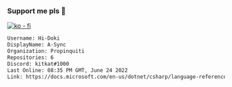 ### Support me pls 🙏

[![ko - fi](https://ko-fi.com/img/githubbutton_sm.svg)](https://ko-fi.com/O5O4D6DP7)

  ```txt
  Username: Hi-Doki
  DisplayName: A-Sync
  Organization: Propinquiti
  Repositories: 6
  Discord: kitkat#1000
  Last Online: 08:35 PM GMT, June 24 2022
  Link: https://docs.microsoft.com/en-us/dotnet/csharp/language-reference/keywords/async
  ```       